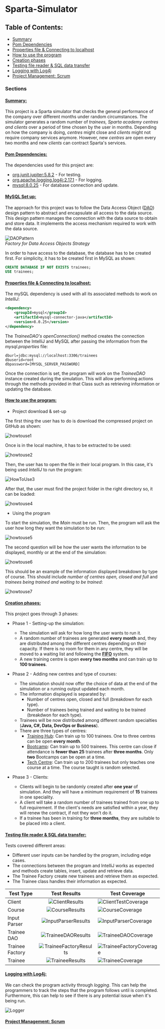 # Sparta-Simulator

## Table of Contents:

* [Summary](#inssummaryins)
* [Pom Dependencies](#inspom-dependenciesins)
* [Properties file & Connecting to localhost](#insproperties-file--connecting-to-localhostins)
* [How to use the program](#inshow-to-use-the-programins)
* [Creation phases](#inscreation-phasesins)
* [Testing file reader & SQL data transfer](#instesting-file-reader--sql-data-transferins)
* [Logging with Log4j](#inslogging-with-log4jins)
* [Project Management: Scrum](#insproject-management-scrumins)

### Sections
#### <ins>Summary:</ins>
This project is a Sparta simulator that checks the general performance of the company over different months under random circumstances. 
The simulator generates a random number of *trainees, Sparta academy centres and clients* over a period of time chosen by the user in months. 
Depending on how the company is doing, *centres* might close and *clients* might not require company services anymore.
However, new *centres* are open every two months and new *clients* can contract Sparta's services.
#### <ins>Pom Dependencies:</ins>
The dependencies used for this project are:
* [org.junit.jupiter:5.8.2](https://junit.org/junit5/) - For testing.
* [org.apache.logging.log4j:2.17.1](https://logging.apache.org/log4j/2.x/) - For logging.
* [mysql:8.0.25](https://dev.mysql.com/doc/connector-j/8.0/en/connector-j-installing-maven.html) - For database connection and update.
#### <ins>MySQL Set up:</ins>
The approach for this project was to follow the Data Access Object ([DAO](https://www.oracle.com/java/technologies/dataaccessobject.html)) design pattern to abstract and encapsulate all access to the data source. This design pattern manages the connection with the data source to obtain and store data. It implements the access mechanism required to work with the data source.

![DAOPattern](https://user-images.githubusercontent.com/63067669/153708510-bd39862b-3fc2-4c08-8252-ab804d9d527e.png)  
*Factory for Data Access Objects Strategy*

In order to have access to the database, the database has to be created first. For simplicity, it has to be created first in MySQL as shown:

```sql
CREATE DATABASE IF NOT EXISTS trainees;
USE trainees;
```
#### <ins>Properties file & Connecting to localhost:</ins>

The mySQL dependency is used with all its associated methods to work on *IntelliJ*:

```xml
<dependency>
    <groupId>mysql</groupId>
    <artifactId>mysql-connector-java</artifactId>
    <version>8.0.25</version>
</dependency>
```

The *TraineeDAO's openConnection()* method creates the connection between the IntelliJ and MySQL after passing the information from the *mysql.properties* file:

```properties
dburl=jdbc:mysql://localhost:3306/trainees
dbuserid=root
dbpassword=[MYSQL_SERVER_PASSWORD]
```

Once the connection is set, the program will work on the *TraineeDAO* instance created during the simulation. This will allow performing actions through the methods provided in that Class such as retrieving information or updating the database.

#### <ins>How to use the program:</ins>
* Project download & set-up

The first thing the user has to do is download the compressed project on GitHub as shown:

![howtouse1](https://user-images.githubusercontent.com/63067669/154701030-2057f34b-aef4-46f6-9556-cc89218d7037.png)

Once is in the local machine, it has to be extracted to be used:

![howtouse2](https://user-images.githubusercontent.com/63067669/154701127-fb301512-b1e6-4bcf-bbca-bc3aa6a05e11.png)

Then, the user has to open the file in their local program. In this case, it's being used *IntelliJ* to run the program:

![HowToUse3](https://user-images.githubusercontent.com/63067669/153816556-dcbdc43f-7075-47c3-9a91-d1379a2afe16.png)

After that, the user must find the project folder in the right directory so, it can be loaded:

![howtouse4](https://user-images.githubusercontent.com/63067669/154334431-25306a8b-27c7-45cd-be32-9390f868d04b.png)

* Using the program

To start the simulation, the *Main* must be run. Then, the program will ask the user how long they want the simulation to be run:

![howtouse5](https://user-images.githubusercontent.com/63067669/154674673-d9c45a80-2a86-439a-b910-48710fcce22e.png)

The second question will be how the user wants the information to be displayed, monthly or at the end of the simulation:

![howtouse6](https://user-images.githubusercontent.com/63067669/154339732-9bd89e8c-6752-4ffb-bf6c-a43340d7b883.png)

This should be an example of the information displayed breakdown by type of course. This should include *number of centres open, closed and full* and *trainees being trained and waiting to be trained*:

![howtouse7](https://user-images.githubusercontent.com/63067669/154677735-1488274e-24b1-4f80-b0cf-d2e9053f6b6f.png)


#### <ins>Creation phases:</ins>

This project goes through 3 phases:

* Phase 1 - Setting-up the simulation:
  * The simulation will ask for how long the user wants to run it.
  * A random number of trainees are generated **every month** and, they are distributed among the different centres depending on their capacity. If there is no room for them in any centre, they will be moved to a waiting list and following the **[FIFO](https://en.wikipedia.org/wiki/FIFO_and_LIFO_accounting)** system.
  * A new training centre is open **every two months** and can train up to **100 trainees**.


* Phase 2 - Adding new centres and type of courses:
  * The simulation should now offer the choice of data at the end of the simulation or a running output updated each month.
  * The information displayed is separated by:
    * Number of centres open, closed and full (breakdown for each type).
    * Number of trainees being trained and waiting to be trained (breakdwon for each type).
  * Trainees will be now distributed among different random specialties (**Java, C#, Data, DevOps or Business**).
  * There are three types of centres:
    * <ins>Training Hub</ins>: Can train up to 100 trainees. One to three centres can be open **every month**.
    * <ins>Bootcamp</ins>: Can train up to 500 trainees. This centre can close if attendance is **fewer than 25** trainees after **three months**. Only **two** Bootcamps can be open at a time.
    * <ins>Tech Centre</ins>: Can train up to 200 trainees but only teaches one course at a time. The course taught is random selected.


* Phase 3 - Clients:
  * Clients will begin to be randomly created after **one year** of simulation. And they will have a minimum requirement of **15** trainees in one speciality.
  * A client will take a random number of trainees trained from one up to full requirement. If the client's needs are satisfied within a year, they will renew the contract, if not they won't do it.
  * If a trainee has been in training for **three months**, they are suitable to be placed into a client.
    
#### <ins>Testing file reader & SQL data transfer:</ins>
Tests covered different areas:
* Different user inputs can be handled by the program, including edge cases.
* The connections between the program and IntelliJ works as expected and methods create tables, insert, update and retrieve data.
* The Trainee Factory create new trainees and retrieve them as expected.
* The Trainee class handles their information as expected.

| Test Type       |                                                          Test Results                                                           | Test Coverage                                                                                                                 |
|-----------------|:-------------------------------------------------------------------------------------------------------------------------------:|-------------------------------------------------------------------------------------------------------------------------------|
| Client          |     ![ClientResults](https://user-images.githubusercontent.com/63067669/154776407-8e49e6eb-76a9-4819-9e00-a9a5bf3cc41f.png)     | ![ClientTestCoverage](https://user-images.githubusercontent.com/63067669/154778500-8d6b42de-9249-4a5c-b378-1d7e9b1f6403.png)  |
| Course          |     ![CourseResults](https://user-images.githubusercontent.com/63067669/154776657-901f979a-9971-4967-8f8e-3076cf624f9e.png)     | ![CourseCoverage](https://user-images.githubusercontent.com/63067669/154778496-23df487f-2eb3-4c8e-977d-0df1b0f576ab.png)      |
| Input Parser    |     ![InputParserResults](https://user-images.githubusercontent.com/63067669/154814951-3b745528-a354-4d95-9fcb-ac9a6d712242.png)| ![InputParserCoverage](https://user-images.githubusercontent.com/63067669/154814952-04aad2f8-e365-4e99-a160-031833d81942.png) |
| Trainee DAO     |   ![TraineeDAOResults](https://user-images.githubusercontent.com/63067669/154777416-c954ca94-e2e1-4239-aca9-d7f93f1fa64e.png)   | ![TraineeDAOCoverage](https://user-images.githubusercontent.com/63067669/154778498-da872986-4151-4d7e-a8c1-4f728a77bfea.png)  |
| Trainee Factory | ![TraineeFactoryResults](https://user-images.githubusercontent.com/63067669/154777619-5dfa488b-dd2c-4607-ba92-019b4686a1fc.png) | ![TraineeFactoryCoverage](https://user-images.githubusercontent.com/63067669/154778499-3d4ad999-2e45-468f-9d0b-7a370414498a.png) |
| Trainee         |    ![TraineeResults](https://user-images.githubusercontent.com/63067669/154777839-f2e14bb9-32a6-472a-b7e4-44d87211bece.png)     | ![TraineeCoverage](https://user-images.githubusercontent.com/63067669/154778497-36417ab1-299b-4701-bef0-a4a82f2bfff4.png)     |

#### <ins>Logging with Log4j:</ins>
We can check the program activity through *logging*. This can help the programmers to track the steps that the program follows until is completed. Furthermore, this can help to see if there is any potential issue when it's being run.

![Logger](https://user-images.githubusercontent.com/63067669/154814948-0a7ed7b5-403a-4682-b25b-7db2cb1897d8.png)

#### <ins>Project Management: Scrum</ins>


